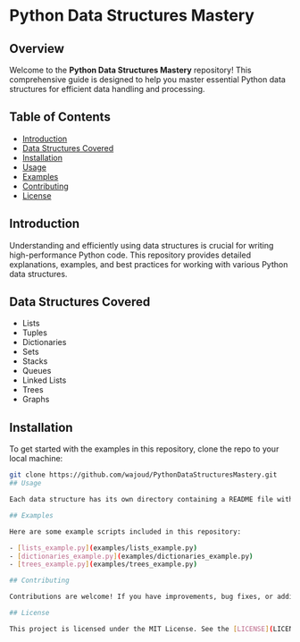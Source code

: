 # Python Data Structures Mastery

## Overview

Welcome to the **Python Data Structures Mastery** repository! This comprehensive guide is designed to help you master essential Python data structures for efficient data handling and processing.

## Table of Contents

- [Introduction](#introduction)
- [Data Structures Covered](#data-structures-covered)
- [Installation](#installation)
- [Usage](#usage)
- [Examples](#examples)
- [Contributing](#contributing)
- [License](#license)

## Introduction

Understanding and efficiently using data structures is crucial for writing high-performance Python code. This repository provides detailed explanations, examples, and best practices for working with various Python data structures.

## Data Structures Covered

- Lists
- Tuples
- Dictionaries
- Sets
- Stacks
- Queues
- Linked Lists
- Trees
- Graphs

## Installation

To get started with the examples in this repository, clone the repo to your local machine:

```bash
git clone https://github.com/wajoud/PythonDataStructuresMastery.git
## Usage

Each data structure has its own directory containing a README file with detailed explanations and Python scripts demonstrating usage and best practices.

## Examples

Here are some example scripts included in this repository:

- [lists_example.py](examples/lists_example.py)
- [dictionaries_example.py](examples/dictionaries_example.py)
- [trees_example.py](examples/trees_example.py)

## Contributing

Contributions are welcome! If you have improvements, bug fixes, or additional examples to add, please open a pull request. Make sure to follow the contribution guidelines.

## License

This project is licensed under the MIT License. See the [LICENSE](LICENSE) file for more details.
